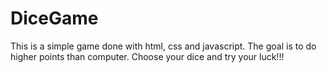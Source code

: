 # DiceGame
This is a simple game done with html, css and javascript.
The goal is to do higher points than computer.
Choose your dice and try your luck!!!
